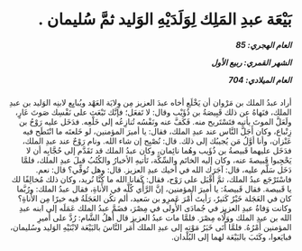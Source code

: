 <h1 dir="rtl">بَيْعَة عبدِ المَلِك لِوَلَدَيْهِ الوَليد ثمَّ سُليمان .</h1>

<h5 dir="rtl">العام الهجري:  85

الشهر القمري: ربيع الأول

العام الميلادي: 704</h5>

<p dir="rtl">أراد عبدُ الملك بن مَرْوان أن يَخْلَع أخاه عبدَ العزيز مِن وِلايَة العَهْد ويُبايِع لابنِه الوَليد بن عبدِ الملك، فنَهاهُ عن ذلك قَبِيصَةُ بن ذُؤَيْب وقال: لا تَفعَل؛ فإنَّك تَبْعَث على نَفْسِك صَوتَ عَارٍ، ولَعَلَّ الموتَ يأتيه فتَسْتَريح منه. فَكَفَّ عنه ونَفْسُه تُنازِعُه إلى خَلْعِه. فدَخَل عليه رَوْحُ بن زِنْباع، وكان أَجَلَّ النَّاس عند عبدِ الملك، فقال: يا أميرَ المؤمنين، لو خَلعتَه ما انْتَطَح فيه عَنْزان، وأنا أوَّلُ مَن يُجيبُك إلى ذلك. قال: نُصْبِح إن شاء الله. ونام رَوْحٌ عند عبدِ الملك، فدَخَل عليهما قَبيصةُ بن ذُؤَيب وهُما نائِمان، وكان عبدُ الملك قد تَقَدَّم إلى حُجَّابِه أن لا يَحْجِبوا قَبيصةَ عنه، وكان إليه الخاتَم والسِّكَّة، تَأتيهِ الأخبارُ والكُتُبُ قبلَ عبدِ الملك، فلمَّا دَخَل سَلَّم عليه، قال: آجَرَك الله في أَخيك عبدِ العزيز. قال: وهل تُوفِّي؟ قال: نعم. فاسْتَرْجَع عبدُ الملك، ثمَّ أقْبَل على رَوْح، فقال: كَفانا الله ما كُنَّا نُريد، وكان ذلك مُخالِفًا لك يا قَبيصة. فقال قَبيصةُ: يا أميرَ المؤمنين، إنَّ الرَّأْي كُلَّه في الأَناةِ، فقال عبدُ الملك: ورُبَّما كان في العَجَلة خَيْرٌ كَثيرٌ، رَأيتَ أَمْرَ عَمرِو بن سَعيد، ألم تكُن العَجَلَةُ فيه خيرًا مِن الأَناةِ؟ وكانت وَفاةُ عبدِ العزيز في جُمادَى الأُولى في مِصْرَ، فضَمَّ عبدُ الملك عَمَلَه إلى ابنه عبدِ الله بن عبدِ الملك ووَلَّاه مِصْرَ. فلمَّا مات عبدُ العزيز قال أهلُ الشَّام: رُدَّ على أَميرِ المؤمنين أَمْرُهُ. فلمَّا أَتَى خَبَرُ مَوْتِه إلى عبدِ الملك أَمَر النَّاسَ بالبَيْعَة لابْنَيْهِ الوَليد وسُليمان، فبايَعوا، وكَتَبَ بالبَيْعَة لهما إلى البُلْدان.</p></br>
